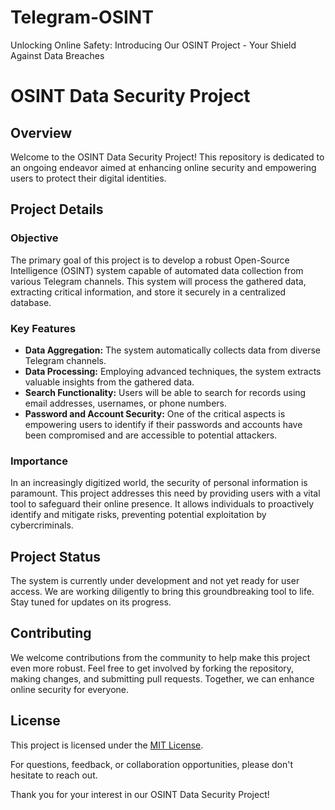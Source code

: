 # Telegram-OSINT
Unlocking Online Safety: Introducing Our OSINT Project - Your Shield Against Data Breaches


# OSINT Data Security Project

## Overview
Welcome to the OSINT Data Security Project! This repository is dedicated to an ongoing endeavor aimed at enhancing online security and empowering users to protect their digital identities.

## Project Details
### Objective
The primary goal of this project is to develop a robust Open-Source Intelligence (OSINT) system capable of automated data collection from various Telegram channels. This system will process the gathered data, extracting critical information, and store it securely in a centralized database.

### Key Features
- **Data Aggregation:** The system automatically collects data from diverse Telegram channels.
- **Data Processing:** Employing advanced techniques, the system extracts valuable insights from the gathered data.
- **Search Functionality:** Users will be able to search for records using email addresses, usernames, or phone numbers.
- **Password and Account Security:** One of the critical aspects is empowering users to identify if their passwords and accounts have been compromised and are accessible to potential attackers.

### Importance
In an increasingly digitized world, the security of personal information is paramount. This project addresses this need by providing users with a vital tool to safeguard their online presence. It allows individuals to proactively identify and mitigate risks, preventing potential exploitation by cybercriminals.

## Project Status
The system is currently under development and not yet ready for user access. We are working diligently to bring this groundbreaking tool to life. Stay tuned for updates on its progress.

## Contributing
We welcome contributions from the community to help make this project even more robust. Feel free to get involved by forking the repository, making changes, and submitting pull requests. Together, we can enhance online security for everyone.

## License
This project is licensed under the [MIT License](LICENSE.md).

For questions, feedback, or collaboration opportunities, please don't hesitate to reach out.

Thank you for your interest in our OSINT Data Security Project!
